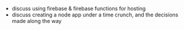 * discuss using firebase & firebase functions for hosting
* discuss creating a node app under a time crunch, and the decisions made along the way